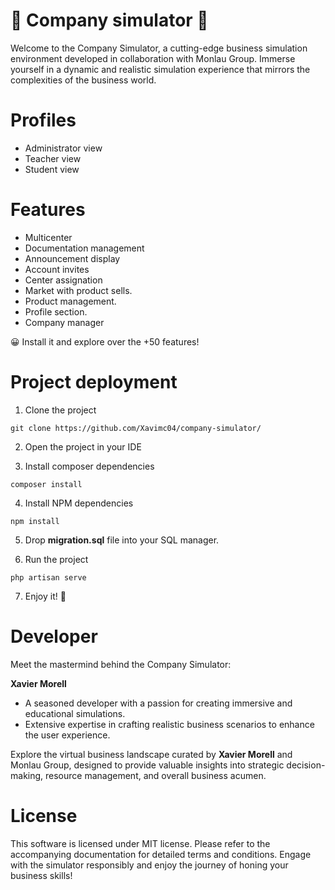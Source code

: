 # 🔋 Company simulator 🔋

Welcome to the Company Simulator, a cutting-edge business simulation environment developed in collaboration with Monlau Group. Immerse yourself in a dynamic and realistic simulation experience that mirrors the complexities of the business world.

# Profiles 

- Administrator view
- Teacher view
- Student view

# Features

- Multicenter
- Documentation management
- Announcement display
- Account invites
- Center assignation
- Market with product sells. 
- Product management. 
- Profile section. 
- Company manager

😀 Install it and explore over the +50 features!

# Project deployment

1. Clone the project

```ssh
git clone https://github.com/Xavimc04/company-simulator/
```

2. Open the project in your IDE

3. Install composer dependencies

```ssh
composer install
```

4. Install NPM dependencies

```ssh
npm install
```

5. Drop **migration.sql** file into your SQL manager. 

6. Run the project

```ssh
php artisan serve
```

7. Enjoy it! 🥳

# Developer

Meet the mastermind behind the Company Simulator:

**Xavier Morell**

- A seasoned developer with a passion for creating immersive and educational simulations.
- Extensive expertise in crafting realistic business scenarios to enhance the user experience.

Explore the virtual business landscape curated by **Xavier Morell** and Monlau Group, designed to provide valuable insights into strategic decision-making, resource management, and overall business acumen.

# License

This software is licensed under MIT license. Please refer to the accompanying documentation for detailed terms and conditions. Engage with the simulator responsibly and enjoy the journey of honing your business skills!